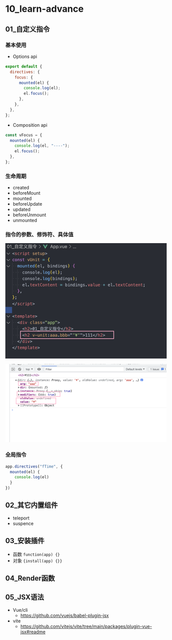 # 10_learn-advance

## 01_自定义指令

### 基本使用

- Options api

```js
export default {
  directives: {
    focus: {
      mounted(el) {
        console.log(el);
        el.focus();
      },
    },
  },
};
```

- Composition api

```js
const vFocus = {
  mounted(el) {
    console.log(el, "----");
    el.focus();
  },
};
```

### 生命周期

- created
- beforeMount
- mounted
- beforeUpdate
- updated
- beforeUnmount
- unmounted

### 指令的参数、修饰符、具体值

![](./images/01.png)

![](./images/02.png)

### 全局指令

```js
app.directives("fTime", {
  mounted(el) {
    console.log(el)
  }
})
```

## 02_其它内置组件

- teleport
- suspence

## 03_安装插件

- 函数 `function(app) {}`
- 对象 `{install(app) {}}`

## 04_Render函数

## 05_JSX语法

- Vue/cli
  - https://github.com/vuejs/babel-plugin-jsx
- vite
  - https://github.com/vitejs/vite/tree/main/packages/plugin-vue-jsx#readme

